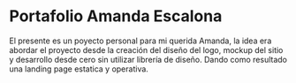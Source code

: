 # Portafolio Amanda Escalona #

El presente es un poyecto personal para mi querida Amanda, la idea era abordar el proyecto desde la creación del diseño del logo, mockup del sitio y desarrollo desde cero sin utilizar librería de diseño.
Dando como resultado una landing page estatica y operativa.

